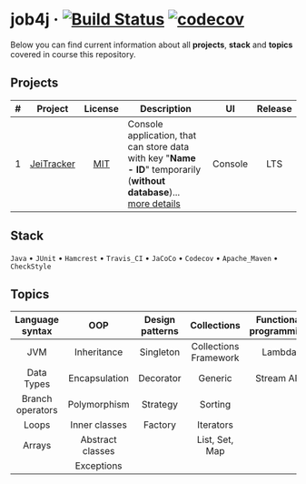 # job4j &middot; [![Build Status](https://travis-ci.com/jeikhan/job4j.svg?branch=hotfix_3)](https://travis-ci.com/jeikhan/job4j) [![codecov](https://codecov.io/gh/jeikhan/job4j/branch/hotfix_3/graph/badge.svg?token=WUPRSSWI6Y)](https://codecov.io/gh/jeikhan/job4j)

Below you can find current information about all **projects**, **stack** and **topics** covered in course this repository.

## Projects

| # | Project | License | Description | UI | Release |
|:-:| :-----: | :-----: | ----------- | :-: | :-----: |
| 1 | [JeiTracker](https://github.com/jeikhan/job4j/tree/hotfix_3/chapter_002/src/main/java/ru/job4j/tracker) | [MIT](https://github.com/jeikhan/job4j/blob/hotfix_3/LICENSE) | Console application, that can store data with key "**Name - ID**" temporarily (**without database**)... [more details](https://github.com/jeikhan/job4j/blob/hotfix_3/chapter_002/src/main/java/ru/job4j/tracker/README.md) | Console | LTS |

## Stack

`Java` &bull; `JUnit` &bull; `Hamcrest` &bull; `Travis_CI` &bull; `JaCoCo` &bull; `Codecov` &bull; `Apache_Maven` &bull; `CheckStyle`

## Topics

| Language syntax | OOP | Design patterns | Collections | Functional programming |
| :-------------: | :-: | :-------------: | :---------: | :--------------------: |
| JVM | Inheritance | Singleton | Collections Framework | Lambda |
| Data Types | Encapsulation | Decorator | Generic | Stream API |
| Branch operators | Polymorphism | Strategy | Sorting |  |
| Loops | Inner classes | Factory | Iterators |  |
| Arrays | Abstract classes |  | List, Set, Map |  |
|  | Exceptions |  |  |  |
